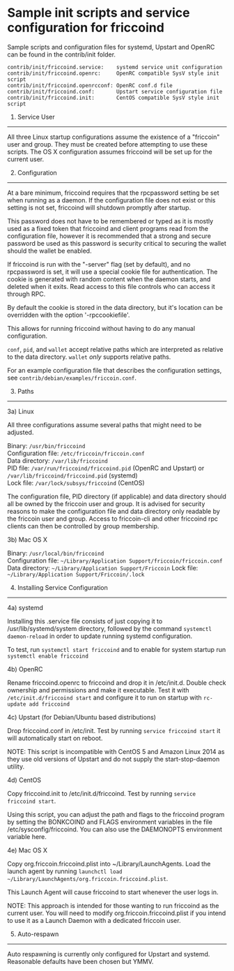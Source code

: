 Sample init scripts and service configuration for friccoind
==========================================================

Sample scripts and configuration files for systemd, Upstart and OpenRC
can be found in the contrib/init folder.

    contrib/init/friccoind.service:    systemd service unit configuration
    contrib/init/friccoind.openrc:     OpenRC compatible SysV style init script
    contrib/init/friccoind.openrcconf: OpenRC conf.d file
    contrib/init/friccoind.conf:       Upstart service configuration file
    contrib/init/friccoind.init:       CentOS compatible SysV style init script

1. Service User
---------------------------------

All three Linux startup configurations assume the existence of a "friccoin" user
and group.  They must be created before attempting to use these scripts.
The OS X configuration assumes friccoind will be set up for the current user.

2. Configuration
---------------------------------

At a bare minimum, friccoind requires that the rpcpassword setting be set
when running as a daemon.  If the configuration file does not exist or this
setting is not set, friccoind will shutdown promptly after startup.

This password does not have to be remembered or typed as it is mostly used
as a fixed token that friccoind and client programs read from the configuration
file, however it is recommended that a strong and secure password be used
as this password is security critical to securing the wallet should the
wallet be enabled.

If friccoind is run with the "-server" flag (set by default), and no rpcpassword is set,
it will use a special cookie file for authentication. The cookie is generated with random
content when the daemon starts, and deleted when it exits. Read access to this file
controls who can access it through RPC.

By default the cookie is stored in the data directory, but it's location can be overridden
with the option '-rpccookiefile'.

This allows for running friccoind without having to do any manual configuration.

`conf`, `pid`, and `wallet` accept relative paths which are interpreted as
relative to the data directory. `wallet` *only* supports relative paths.

For an example configuration file that describes the configuration settings,
see `contrib/debian/examples/friccoin.conf`.

3. Paths
---------------------------------

3a) Linux

All three configurations assume several paths that might need to be adjusted.

Binary:              `/usr/bin/friccoind`  
Configuration file:  `/etc/friccoin/friccoin.conf`  
Data directory:      `/var/lib/friccoind`  
PID file:            `/var/run/friccoind/friccoind.pid` (OpenRC and Upstart) or `/var/lib/friccoind/friccoind.pid` (systemd)  
Lock file:           `/var/lock/subsys/friccoind` (CentOS)  

The configuration file, PID directory (if applicable) and data directory
should all be owned by the friccoin user and group.  It is advised for security
reasons to make the configuration file and data directory only readable by the
friccoin user and group.  Access to friccoin-cli and other friccoind rpc clients
can then be controlled by group membership.

3b) Mac OS X

Binary:              `/usr/local/bin/friccoind`  
Configuration file:  `~/Library/Application Support/friccoin/friccoin.conf`  
Data directory:      `~/Library/Application Support/Friccoin`
Lock file:           `~/Library/Application Support/Friccoin/.lock`

4. Installing Service Configuration
-----------------------------------

4a) systemd

Installing this .service file consists of just copying it to
/usr/lib/systemd/system directory, followed by the command
`systemctl daemon-reload` in order to update running systemd configuration.

To test, run `systemctl start friccoind` and to enable for system startup run
`systemctl enable friccoind`

4b) OpenRC

Rename friccoind.openrc to friccoind and drop it in /etc/init.d.  Double
check ownership and permissions and make it executable.  Test it with
`/etc/init.d/friccoind start` and configure it to run on startup with
`rc-update add friccoind`

4c) Upstart (for Debian/Ubuntu based distributions)

Drop friccoind.conf in /etc/init.  Test by running `service friccoind start`
it will automatically start on reboot.

NOTE: This script is incompatible with CentOS 5 and Amazon Linux 2014 as they
use old versions of Upstart and do not supply the start-stop-daemon utility.

4d) CentOS

Copy friccoind.init to /etc/init.d/friccoind. Test by running `service friccoind start`.

Using this script, you can adjust the path and flags to the friccoind program by
setting the BONKCOIND and FLAGS environment variables in the file
/etc/sysconfig/friccoind. You can also use the DAEMONOPTS environment variable here.

4e) Mac OS X

Copy org.friccoin.friccoind.plist into ~/Library/LaunchAgents. Load the launch agent by
running `launchctl load ~/Library/LaunchAgents/org.friccoin.friccoind.plist`.

This Launch Agent will cause friccoind to start whenever the user logs in.

NOTE: This approach is intended for those wanting to run friccoind as the current user.
You will need to modify org.friccoin.friccoind.plist if you intend to use it as a
Launch Daemon with a dedicated friccoin user.

5. Auto-respawn
-----------------------------------

Auto respawning is currently only configured for Upstart and systemd.
Reasonable defaults have been chosen but YMMV.
